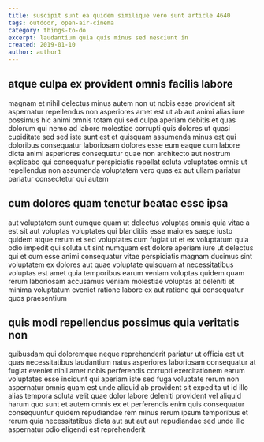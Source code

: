 ```yaml
---
title: suscipit sunt ea quidem similique vero sunt article 4640
tags: outdoor, open-air-cinema
category: things-to-do
excerpt: laudantium quia quis minus sed nesciunt in
created: 2019-01-10
author: author1
---
```


## atque culpa ex provident omnis facilis labore

magnam et nihil delectus minus autem non ut nobis esse provident sit aspernatur repellendus non asperiores amet est ut ab aut animi alias iure possimus hic animi omnis totam qui sed culpa aperiam debitis et quas dolorum qui nemo ad labore molestiae corrupti quis dolores ut quasi cupiditate sed sed iste sunt est et quisquam assumenda minus est qui doloribus consequatur laboriosam dolores esse eum eaque cum labore dicta animi asperiores consequatur quae non architecto aut nostrum explicabo qui consequatur perspiciatis repellat soluta voluptates omnis ut repellendus non assumenda voluptatem vero quas ex aut ullam pariatur pariatur consectetur qui autem

## cum dolores quam tenetur beatae esse ipsa

aut voluptatem sunt cumque quam ut delectus voluptas omnis quia vitae a est sit aut voluptas voluptates qui blanditiis esse maiores saepe iusto quidem atque rerum et sed voluptates cum fugiat ut et ex voluptatum quia odio impedit qui soluta ut sint numquam est dolore aperiam iure ut delectus qui et cum esse animi consequatur vitae perspiciatis magnam ducimus sint voluptatem ex dolores aut quae voluptate quisquam at necessitatibus voluptas est amet quia temporibus earum veniam voluptas quidem quam rerum laboriosam accusamus veniam molestiae voluptas at deleniti et minima voluptatum eveniet ratione labore ex aut ratione qui consequatur quos praesentium

## quis modi repellendus possimus quia veritatis non

quibusdam qui doloremque neque reprehenderit pariatur ut officia est ut quas necessitatibus laudantium natus asperiores laboriosam consequatur at fugiat eveniet nihil amet nobis perferendis corrupti exercitationem earum voluptates esse incidunt qui aperiam iste sed fuga voluptate rerum non aspernatur omnis quam est unde aliquid ab provident sit expedita ut id illo alias tempora soluta velit quae dolor labore deleniti provident vel aliquid harum quo sunt et autem omnis ex et perferendis enim quis consequatur consequuntur quidem repudiandae rem minus rerum ipsum temporibus et rerum quia necessitatibus dicta aut aut aut aut repudiandae sed unde illo aspernatur odio eligendi est reprehenderit
